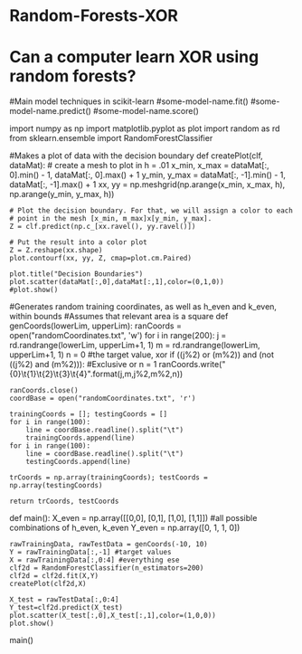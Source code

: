 # Random-Forests-XOR
# Can a computer learn XOR using random forests?

#Main model techniques in scikit-learn
#some-model-name.fit()
#some-model-name.predict()
#some-model-name.score()

import numpy as np
import matplotlib.pyplot as plot
import random as rd
from sklearn.ensemble import RandomForestClassifier

#Makes a plot of data with the decision boundary
def createPlot(clf, dataMat):
    # create a mesh to plot in
    h = .01
    x_min, x_max = dataMat[:, 0].min() - 1, dataMat[:, 0].max() + 1
    y_min, y_max = dataMat[:, -1].min() - 1, dataMat[:, -1].max() + 1
    xx, yy = np.meshgrid(np.arange(x_min, x_max, h),
                         np.arange(y_min, y_max, h))
    
    # Plot the decision boundary. For that, we will assign a color to each
    # point in the mesh [x_min, m_max]x[y_min, y_max].
    Z = clf.predict(np.c_[xx.ravel(), yy.ravel()])
    
    # Put the result into a color plot
    Z = Z.reshape(xx.shape)
    plot.contourf(xx, yy, Z, cmap=plot.cm.Paired)
    
    plot.title("Decision Boundaries")
    plot.scatter(dataMat[:,0],dataMat[:,1],color=(0,1,0))
    #plot.show()

#Generates random training coordinates, as well as h_even and k_even, within bounds
#Assumes that relevant area is a square
def genCoords(lowerLim, upperLim):
    ranCoords = open("randomCoordinates.txt", 'w')
    for i in range(200):
        j = rd.randrange(lowerLim, upperLim+1, 1)
        m = rd.randrange(lowerLim, upperLim+1, 1)
        n = 0 #the target value, xor
        if ((j%2) or (m%2)) and (not ((j%2) and (m%2))): #Exclusive or
            n = 1
        ranCoords.write("{0}\t{1}\t{2}\t{3}\t{4}".format(j,m,j%2,m%2,n))
        
    ranCoords.close()
    coordBase = open("randomCoordinates.txt", 'r')
        
    trainingCoords = []; testingCoords = []
    for i in range(100):
        line = coordBase.readline().split("\t")
        trainingCoords.append(line)
    for i in range(100):
        line = coordBase.readline().split("\t")
        testingCoords.append(line)
        
    trCoords = np.array(trainingCoords); testCoords = np.array(testingCoords)
        
    return trCoords, testCoords
    
def main():
    X_even = np.array([[0,0], [0,1], [1,0], [1,1]]) #all possible combinations of h_even, k_even
    Y_even = np.array([0, 1, 1, 0])
    
    rawTrainingData, rawTestData = genCoords(-10, 10)
    Y = rawTrainingData[:,-1] #target values
    X = rawTrainingData[:,0:4] #everything ese
    clf2d = RandomForestClassifier(n_estimators=200)
    clf2d = clf2d.fit(X,Y)
    createPlot(clf2d,X)
    
    X_test = rawTestData[:,0:4]
    Y_test=clf2d.predict(X_test)
    plot.scatter(X_test[:,0],X_test[:,1],color=(1,0,0))
    plot.show()
    
main()
